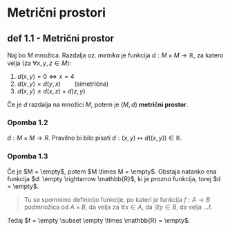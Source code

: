 # Metrični prostori

## def 1.1 - Metrični prostor

Naj bo $M$ množica. Razdalja oz. *metrika* je funkcija
$d: M \times M \rightarrow \mathbb{R}$, za katero velja (za $\forall x,y,z
\in M$):

1. $d(x,y) = 0 \Leftrightarrow x = 4$
2. $d(x,y) = d(y,x) \qquad \text{(simetrična)}$
3. $d(x,y) \leq d(x,z) + d(z,y)$

Če je $d$ razdalja na množici $M$, potem je $(M,d)$ **metrični prostor**.

### Opomba 1.2

$d:M \times M \rightarrow R$. Pravilno bi bilo pisati $d:(x,y) \mapsto
d((x,y)) \in \mathbb{R}$.

### Opomba 1.3

Če je $M = \empty$, potem $M \times M = \empty$. Obstaja natanko ena
funkcija $d: \empty \rightarrow \mathbb{R}$, ki je *prazna* funkcija,
torej $d = \empty$.

> Tu se spomnimo definicijo funkcije, po kateri je funkcija $f: A \rightarrow
B$ podmnožica od $A \times B$, da velja za $\forall x \in A$, da $\exists!
y \in B$, da velja ...f.

Tedaj $f = \empty \subset \empty \times \mathbb{R} = \empty$.
